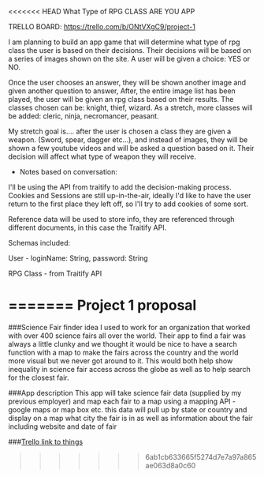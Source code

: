 <<<<<<< HEAD
What Type of RPG CLASS ARE YOU APP


TRELLO BOARD: https://trello.com/b/ONtVXgC9/project-1

I am planning to build an app game that will determine what type of rpg class the user is based on their decisions. Their decisions will be based on a series of images shown on the site. A user will be given a choice: YES or NO.

Once the user chooses an answer, they will be shown another image and given another question to answer,
After, the entire image list has been played, the user will be given an rpg class based on their results. The classes chosen can be: knight, thief, wizard. As a stretch, more classes will be added: cleric, ninja, necromancer, peasant. 

My stretch goal is…. after the user is chosen a class they are given a weapon. (Sword, spear, dagger etc…), and instead of images, they will be shown a few youtube videos and will be asked a question based on it. Their decision will affect what type of weapon they will receive.

- Notes based on conversation: 

I'll be using the API from traitify to add the decision-making process. Cookies and Sessions are still up-in-the-air, ideally I'd like to have the user return to the first place they left off, so I'll try to add cookies of some sort. 

Reference data will be used to store info, they are referenced through different documents, in this case the Traitify API.

Schemas included: 

User - loginName: String, password: String

RPG Class - from Traitify API


=======
Project 1 proposal
====================

###Science Fair finder idea
I used to work for an  organization that worked with over 400 science fairs all over the world. Their app to find a fair was always a little clunky and we thought it would be nice to have a search function with a map to make the fairs across the country and the world more visual but we never got around to it. This would both help show inequality in science fair access across the globe as well as to help search for the closest fair. 

###App description
This app will take science fair data (supplied by my previous employer) and map each fair to a map using a mapping API - google maps or map box etc. this data will pull up by state or country and display on a map what city the fair is in as well as information about the fair including website and date of fair


###[Trello link to things](https://trello.com/b/zMw0BkYl/science-fair-map)
>>>>>>> 6ab1cb633665f5274d7e7a97a865ae063d8a0c60

